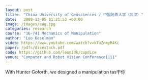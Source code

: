 ```yaml
---
layout: post
title:  "China University of Geosciences / 中国地质大学（武汉）"
date:   2008-12-05 21:21:53 +00:00
image: /images/cug.jpg
categories: research
course: "16-741 Mechanics of Manipulation"
author: "Leo Keselman"
video: https://www.youtube.com/watch?v=kTuZnmyR4Kc
paper: /pdfs/dicestack.pdf
code: https://github.com/leonidk/cupdice
venue: "Computer and Robot Vision Conference1111"
---
```

With Hunter Goforth, we designed a manipulation tas干你
